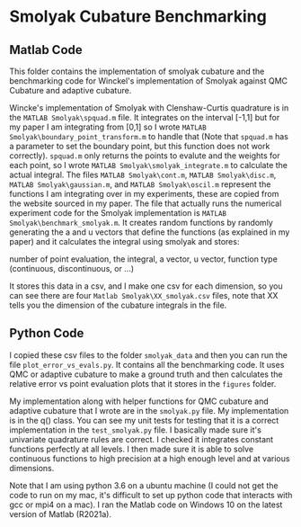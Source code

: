 # Smolyak Cubature Benchmarking
## Matlab Code
This folder contains the implementation of smolyak cubature and the benchmarking code for Winckel's implementation of Smolyak against QMC Cubature and adaptive cubature.

Wincke's implementation of Smolyak with Clenshaw-Curtis quadrature is in the `MATLAB Smolyak\spquad.m` file. It integrates on the interval [-1,1] but for my paper I am integrating from [0,1] so I wrote `MATLAB Smolyak\boundary_point_transform.m` to handle that (Note that `spquad.m` has a parameter to set the boundary point, but this function does not work correctly). `spquad.m` only returns the points to evalute and the weights for each point, so I wrote `MATLAB Smolyak\smolyak_integrate.m` to calculate the actual integral. The files `MATLAB Smolyak\cont.m`, `MATLAB Smolyak\disc.m`, `MATLAB Smolyak\gaussian.m`, and `MATLAB Smolyak\oscil.m` represent the functions I am integrating over in my experiments, these are copied from the website sourced in my paper. The file that actually runs the numerical experiment code for the Smolyak implementation is `MATLAB Smolyak\benchmark_smolyak.m`. It creates random functions by randomly generating the a and u vectors that define the functions (as explained in my paper) and it calculates the integral using smolyak and stores:

number of point evaluation, the integral, a vector, u vector, function type (continuous, discontinuous, or ...)

It stores this data in a csv, and I make one csv for each dimension, so you can see there are four `Matlab Smolyak\XX_smolyak.csv` files, note that XX tells you the dimension of the cubature integrals in the file.
## Python Code
I copied these csv files to the folder `smolyak_data` and then you can run the file `plot_error_vs_evals.py`. It contains all the benchmarking code. It uses QMC or adaptive cubature to make a ground truth and then calculates the relative error vs point evaluation plots that it stores in the `figures` folder.

My implementation along with helper functions for QMC cubature and adaptive cubature that I wrote are in the `smolyak.py` file. My implementation is in the q() class. You can see my unit tests for testing that it is a correct implementation in the `test_smolyak.py` file. I basically made sure it's univariate quadrature rules are correct. I checked it integrates constant functions perfectly at all levels. I then made sure it is able to solve continuous functions to high precision at a high enough level and at various dimensions.

Note that I am using python 3.6 on a ubuntu machine (I could not get the code to run on my mac, it's difficult to set up python code that interacts with gcc or mpi4 on a mac). I ran the Matlab code on Windows 10 on the latest version of Matlab (R2021a).
